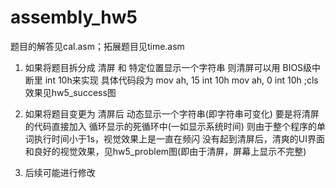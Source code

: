 # assembly_hw5
题目的解答见cal.asm；拓展题目见time.asm

1. 如果将题目拆分成 清屏 和 特定位置显示一个字符串
   则清屏可以用	BIOS级中断里 int 10h来实现
   具体代码段为
        mov ah, 15
	      int 10h
	      mov ah, 0
	      int 10h			;cls
                                          效果见hw5_success图
2. 如果将题目变更为 清屏后 动态显示一个字符串(即字符串可变化)
   要是将清屏的代码直接加入 循环显示的死循环中(一如显示系统时间)
   则由于整个程序的单词执行时间小于1s，视觉效果上是一直在频闪
   没有起到清屏后，清爽的UI界面和良好的视觉效果，见hw5_problem图(即由于清屏，屏幕上显示不完整)

3. 后续可能进行修改
